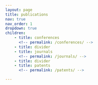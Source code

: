 ```yaml
---
layout: page
title: publications
nav: true
nav_order: 1
dropdown: true
children:
    - title: conferences
      <!-- permalink: /conferences/ -->
    - title: divider
    - title: journals
      <!-- permalink: /journals/ -->
    - title: divider
    - title: patents
      <!-- permalink: /patents/ -->

---
```

